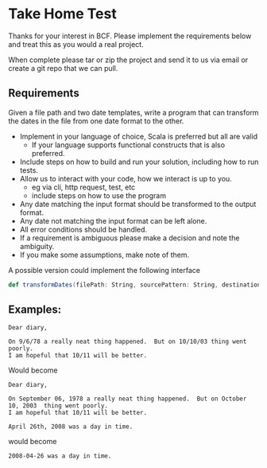 # Take Home Test

Thanks for your interest in BCF.
Please implement the requirements below and treat this as you would a real project.

When complete please tar or zip the project and send it to us via email or
create a git repo that we can pull.

## Requirements
Given a file path and two date templates, write a program that can transform
the dates in the file from one date format to the other.

- Implement in your language of choice, Scala is preferred but all are valid
    - If your language supports functional constructs that is also preferred.
- Include steps on how to build and run your solution, including how to run tests.
- Allow us to interact with your code, how we interact is up to you.
    - eg via cli, http request, test, etc
    - include steps on how to use the program
- Any date matching the input format should be transformed to the output format.
- Any date not matching the input format can be left alone.
- All error conditions should be handled.
- If a requirement is ambiguous please make a decision and note the ambiguity.
- If you make some assumptions, make note of them.

A possible version could implement the following interface
```scala
def transformDates(filePath: String, sourcePattern: String, destinationPattern: String) = ???
```

## Examples:
```text
Dear diary, 

On 9/6/78 a really neat thing happened.  But on 10/10/03 thing went poorly.
I am hopeful that 10/11 will be better.
```

Would become
```text
Dear diary, 

On September 06, 1978 a really neat thing happened.  But on October 10, 2003  thing went poorly.
I am hopeful that 10/11 will be better.
```

```text
April 26th, 2008 was a day in time.
```
would become
```text
2008-04-26 was a day in time.
```